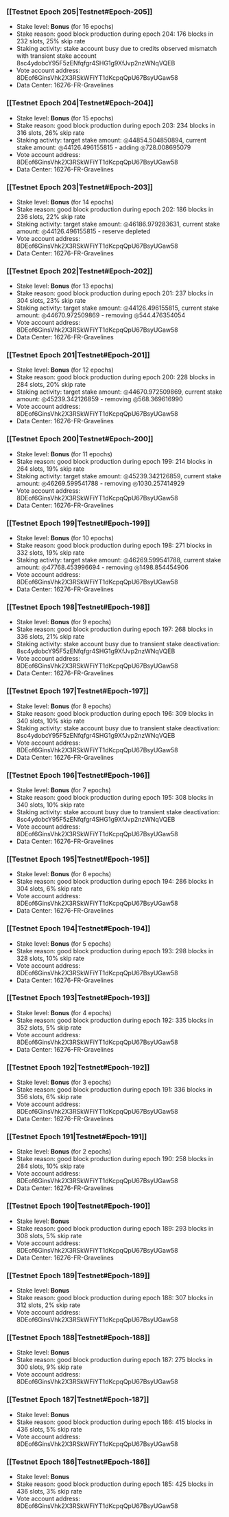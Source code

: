 ### [[Testnet Epoch 205|Testnet#Epoch-205]]
* Stake level: **Bonus** (for 16 epochs)
* Stake reason: good block production during epoch 204: 176 blocks in 232 slots, 25% skip rate
* Staking activity: stake account busy due to credits observed mismatch with transient stake account 8sc4ydobcY95F5zENfqfgr4SHG1g9XfJvp2nzWNqVQEB
* Vote account address: 8DEof6GinsVhk2X3RSkWFiYT1dKcpqQpU67BsyUGaw58
* Data Center: 16276-FR-Gravelines
### [[Testnet Epoch 204|Testnet#Epoch-204]]
* Stake level: **Bonus** (for 15 epochs)
* Stake reason: good block production during epoch 203: 234 blocks in 316 slots, 26% skip rate
* Staking activity: target stake amount: ◎44854.504850894, current stake amount: ◎44126.496155815 - adding ◎728.008695079
* Vote account address: 8DEof6GinsVhk2X3RSkWFiYT1dKcpqQpU67BsyUGaw58
* Data Center: 16276-FR-Gravelines
### [[Testnet Epoch 203|Testnet#Epoch-203]]
* Stake level: **Bonus** (for 14 epochs)
* Stake reason: good block production during epoch 202: 186 blocks in 236 slots, 22% skip rate
* Staking activity: target stake amount: ◎46186.979283631, current stake amount: ◎44126.496155815 - reserve depleted
* Vote account address: 8DEof6GinsVhk2X3RSkWFiYT1dKcpqQpU67BsyUGaw58
* Data Center: 16276-FR-Gravelines
### [[Testnet Epoch 202|Testnet#Epoch-202]]
* Stake level: **Bonus** (for 13 epochs)
* Stake reason: good block production during epoch 201: 237 blocks in 304 slots, 23% skip rate
* Staking activity: target stake amount: ◎44126.496155815, current stake amount: ◎44670.972509869 - removing ◎544.476354054
* Vote account address: 8DEof6GinsVhk2X3RSkWFiYT1dKcpqQpU67BsyUGaw58
* Data Center: 16276-FR-Gravelines
### [[Testnet Epoch 201|Testnet#Epoch-201]]
* Stake level: **Bonus** (for 12 epochs)
* Stake reason: good block production during epoch 200: 228 blocks in 284 slots, 20% skip rate
* Staking activity: target stake amount: ◎44670.972509869, current stake amount: ◎45239.342126859 - removing ◎568.369616990
* Vote account address: 8DEof6GinsVhk2X3RSkWFiYT1dKcpqQpU67BsyUGaw58
* Data Center: 16276-FR-Gravelines
### [[Testnet Epoch 200|Testnet#Epoch-200]]
* Stake level: **Bonus** (for 11 epochs)
* Stake reason: good block production during epoch 199: 214 blocks in 264 slots, 19% skip rate
* Staking activity: target stake amount: ◎45239.342126859, current stake amount: ◎46269.599541788 - removing ◎1030.257414929
* Vote account address: 8DEof6GinsVhk2X3RSkWFiYT1dKcpqQpU67BsyUGaw58
* Data Center: 16276-FR-Gravelines
### [[Testnet Epoch 199|Testnet#Epoch-199]]
* Stake level: **Bonus** (for 10 epochs)
* Stake reason: good block production during epoch 198: 271 blocks in 332 slots, 19% skip rate
* Staking activity: target stake amount: ◎46269.599541788, current stake amount: ◎47768.453996694 - removing ◎1498.854454906
* Vote account address: 8DEof6GinsVhk2X3RSkWFiYT1dKcpqQpU67BsyUGaw58
* Data Center: 16276-FR-Gravelines
### [[Testnet Epoch 198|Testnet#Epoch-198]]
* Stake level: **Bonus** (for 9 epochs)
* Stake reason: good block production during epoch 197: 268 blocks in 336 slots, 21% skip rate
* Staking activity: stake account busy due to transient stake deactivation: 8sc4ydobcY95F5zENfqfgr4SHG1g9XfJvp2nzWNqVQEB
* Vote account address: 8DEof6GinsVhk2X3RSkWFiYT1dKcpqQpU67BsyUGaw58
* Data Center: 16276-FR-Gravelines
### [[Testnet Epoch 197|Testnet#Epoch-197]]
* Stake level: **Bonus** (for 8 epochs)
* Stake reason: good block production during epoch 196: 309 blocks in 340 slots, 10% skip rate
* Staking activity: stake account busy due to transient stake deactivation: 8sc4ydobcY95F5zENfqfgr4SHG1g9XfJvp2nzWNqVQEB
* Vote account address: 8DEof6GinsVhk2X3RSkWFiYT1dKcpqQpU67BsyUGaw58
* Data Center: 16276-FR-Gravelines
### [[Testnet Epoch 196|Testnet#Epoch-196]]
* Stake level: **Bonus** (for 7 epochs)
* Stake reason: good block production during epoch 195: 308 blocks in 340 slots, 10% skip rate
* Staking activity: stake account busy due to transient stake deactivation: 8sc4ydobcY95F5zENfqfgr4SHG1g9XfJvp2nzWNqVQEB
* Vote account address: 8DEof6GinsVhk2X3RSkWFiYT1dKcpqQpU67BsyUGaw58
* Data Center: 16276-FR-Gravelines
### [[Testnet Epoch 195|Testnet#Epoch-195]]
* Stake level: **Bonus** (for 6 epochs)
* Stake reason: good block production during epoch 194: 286 blocks in 304 slots, 6% skip rate
* Vote account address: 8DEof6GinsVhk2X3RSkWFiYT1dKcpqQpU67BsyUGaw58
* Data Center: 16276-FR-Gravelines
### [[Testnet Epoch 194|Testnet#Epoch-194]]
* Stake level: **Bonus** (for 5 epochs)
* Stake reason: good block production during epoch 193: 298 blocks in 328 slots, 10% skip rate
* Vote account address: 8DEof6GinsVhk2X3RSkWFiYT1dKcpqQpU67BsyUGaw58
* Data Center: 16276-FR-Gravelines
### [[Testnet Epoch 193|Testnet#Epoch-193]]
* Stake level: **Bonus** (for 4 epochs)
* Stake reason: good block production during epoch 192: 335 blocks in 352 slots, 5% skip rate
* Vote account address: 8DEof6GinsVhk2X3RSkWFiYT1dKcpqQpU67BsyUGaw58
* Data Center: 16276-FR-Gravelines
### [[Testnet Epoch 192|Testnet#Epoch-192]]
* Stake level: **Bonus** (for 3 epochs)
* Stake reason: good block production during epoch 191: 336 blocks in 356 slots, 6% skip rate
* Vote account address: 8DEof6GinsVhk2X3RSkWFiYT1dKcpqQpU67BsyUGaw58
* Data Center: 16276-FR-Gravelines
### [[Testnet Epoch 191|Testnet#Epoch-191]]
* Stake level: **Bonus** (for 2 epochs)
* Stake reason: good block production during epoch 190: 258 blocks in 284 slots, 10% skip rate
* Vote account address: 8DEof6GinsVhk2X3RSkWFiYT1dKcpqQpU67BsyUGaw58
* Data Center: 16276-FR-Gravelines
### [[Testnet Epoch 190|Testnet#Epoch-190]]
* Stake level: **Bonus**
* Stake reason: good block production during epoch 189: 293 blocks in 308 slots, 5% skip rate
* Vote account address: 8DEof6GinsVhk2X3RSkWFiYT1dKcpqQpU67BsyUGaw58
* Data Center: 16276-FR-Gravelines
### [[Testnet Epoch 189|Testnet#Epoch-189]]
* Stake level: **Bonus**
* Stake reason: good block production during epoch 188: 307 blocks in 312 slots, 2% skip rate
* Vote account address: 8DEof6GinsVhk2X3RSkWFiYT1dKcpqQpU67BsyUGaw58
### [[Testnet Epoch 188|Testnet#Epoch-188]]
* Stake level: **Bonus**
* Stake reason: good block production during epoch 187: 275 blocks in 300 slots, 9% skip rate
* Vote account address: 8DEof6GinsVhk2X3RSkWFiYT1dKcpqQpU67BsyUGaw58
### [[Testnet Epoch 187|Testnet#Epoch-187]]
* Stake level: **Bonus**
* Stake reason: good block production during epoch 186: 415 blocks in 436 slots, 5% skip rate
* Vote account address: 8DEof6GinsVhk2X3RSkWFiYT1dKcpqQpU67BsyUGaw58
### [[Testnet Epoch 186|Testnet#Epoch-186]]
* Stake level: **Bonus**
* Stake reason: good block production during epoch 185: 425 blocks in 436 slots, 3% skip rate
* Vote account address: 8DEof6GinsVhk2X3RSkWFiYT1dKcpqQpU67BsyUGaw58